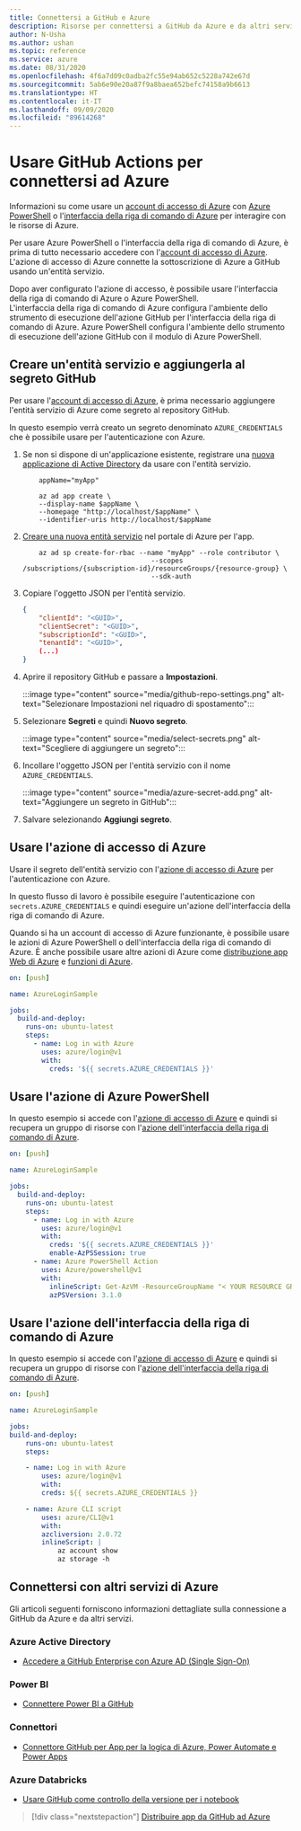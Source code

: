 ```yaml
---
title: Connettersi a GitHub e Azure
description: Risorse per connettersi a GitHub da Azure e da altri servizi
author: N-Usha
ms.author: ushan
ms.topic: reference
ms.service: azure
ms.date: 08/31/2020
ms.openlocfilehash: 4f6a7d09c0adba2fc55e94ab652c5228a742e67d
ms.sourcegitcommit: 5ab6e90e20a87f9a8baea652befc74158a9b6613
ms.translationtype: HT
ms.contentlocale: it-IT
ms.lasthandoff: 09/09/2020
ms.locfileid: "89614268"
---
```

# <a name="use-github-actions-to-connect-to-azure"></a>Usare GitHub Actions per connettersi ad Azure

Informazioni su come usare un [account di accesso di Azure](https://github.com/Azure/login) con [Azure PowerShell](https://github.com/Azure/PowerShell) o l'[interfaccia della riga di comando di Azure](https://github.com/Azure/CLI) per interagire con le risorse di Azure.

Per usare Azure PowerShell o l'interfaccia della riga di comando di Azure, è prima di tutto necessario accedere con l'[account di accesso di Azure](https://github.com/marketplace/actions/azure-login). L'azione di accesso di Azure connette la sottoscrizione di Azure a GitHub usando un'entità servizio.

Dopo aver configurato l'azione di accesso, è possibile usare l'interfaccia della riga di comando di Azure o Azure PowerShell.  
L'interfaccia della riga di comando di Azure configura l'ambiente dello strumento di esecuzione dell'azione GitHub per l'interfaccia della riga di comando di Azure. Azure PowerShell configura l'ambiente dello strumento di esecuzione dell'azione GitHub con il modulo di Azure PowerShell.


## <a name="create-a-service-principal-and-add-it-to-github-secret"></a>Creare un'entità servizio e aggiungerla al segreto GitHub

Per usare l'[account di accesso di Azure](https://github.com/marketplace/actions/azure-login), è prima necessario aggiungere l'entità servizio di Azure come segreto al repository GitHub.

In questo esempio verrà creato un segreto denominato `AZURE_CREDENTIALS` che è possibile usare per l'autenticazione con Azure.  

1. Se non si dispone di un'applicazione esistente, registrare una [nuova applicazione di Active Directory](https://docs.microsoft.com/azure/active-directory/develop/howto-create-service-principal-portal#register-an-application-with-azure-ad-and-create-a-service-principal&preserve-view=true) da usare con l'entità servizio.

    ```azurecli-interactive
        appName="myApp"

        az ad app create \
        --display-name $appName \
        --homepage "http://localhost/$appName" \
        --identifier-uris http://localhost/$appName
    ```

1. [Creare una nuova entità servizio](https://docs.microsoft.com/cli/azure/create-an-azure-service-principal-azure-cli?view=azure-cli-latest) nel portale di Azure per l'app. 

    ```azurecli-interactive
        az ad sp create-for-rbac --name "myApp" --role contributor \
                                    --scopes /subscriptions/{subscription-id}/resourceGroups/{resource-group} \
                                    --sdk-auth
    ```

1. Copiare l'oggetto JSON per l'entità servizio.

    ```json
    {
        "clientId": "<GUID>",
        "clientSecret": "<GUID>",
        "subscriptionId": "<GUID>",
        "tenantId": "<GUID>",
        (...)
    }
    ```

1. Aprire il repository GitHub e passare a **Impostazioni**.

    :::image type="content" source="media/github-repo-settings.png" alt-text="Selezionare Impostazioni nel riquadro di spostamento":::

1. Selezionare **Segreti** e quindi **Nuovo segreto**.

    :::image type="content" source="media/select-secrets.png" alt-text="Scegliere di aggiungere un segreto":::

1. Incollare l'oggetto JSON per l'entità servizio con il nome `AZURE_CREDENTIALS`. 

    :::image type="content" source="media/azure-secret-add.png" alt-text="Aggiungere un segreto in GitHub":::

1. Salvare selezionando **Aggiungi segreto**.

## <a name="use-the-azure-login-action"></a>Usare l'azione di accesso di Azure

Usare il segreto dell'entità servizio con l'[azione di accesso di Azure](https://github.com/Azure/login) per l'autenticazione con Azure.

In questo flusso di lavoro è possibile eseguire l'autenticazione con `secrets.AZURE_CREDENTIALS` e quindi eseguire un'azione dell'interfaccia della riga di comando di Azure.

Quando si ha un account di accesso di Azure funzionante, è possibile usare le azioni di Azure PowerShell o dell'interfaccia della riga di comando di Azure. È anche possibile usare altre azioni di Azure come [distribuzione app Web di Azure](https://github.com/Azure/webapps-deploy) e [funzioni di Azure](https://github.com/Azure/functions-action).

```yaml
on: [push]

name: AzureLoginSample

jobs:
  build-and-deploy:
    runs-on: ubuntu-latest
    steps:
      - name: Log in with Azure
        uses: azure/login@v1
        with:
          creds: '${{ secrets.AZURE_CREDENTIALS }}'
```

## <a name="use-the-azure-powershell-action"></a>Usare l'azione di Azure PowerShell

In questo esempio si accede con l'[azione di accesso di Azure](https://github.com/Azure/login) e quindi si recupera un gruppo di risorse con l'[azione dell'interfaccia della riga di comando di Azure](https://github.com/azure/powershell).

```yaml
on: [push]

name: AzureLoginSample

jobs:
  build-and-deploy:
    runs-on: ubuntu-latest
    steps:
      - name: Log in with Azure
        uses: azure/login@v1
        with:
          creds: '${{ secrets.AZURE_CREDENTIALS }}'
          enable-AzPSSession: true
      - name: Azure PowerShell Action
        uses: Azure/powershell@v1
        with:
          inlineScript: Get-AzVM -ResourceGroupName "< YOUR RESOURCE GROUP >"
          azPSVersion: 3.1.0
```

## <a name="use-the-azure-cli-action"></a>Usare l'azione dell'interfaccia della riga di comando di Azure

In questo esempio si accede con l'[azione di accesso di Azure](https://github.com/Azure/login) e quindi si recupera un gruppo di risorse con l'[azione dell'interfaccia della riga di comando di Azure](https://github.com/Azure/CLI).


```yaml
on: [push]

name: AzureLoginSample

jobs:
build-and-deploy:
    runs-on: ubuntu-latest
    steps:

    - name: Log in with Azure
        uses: azure/login@v1
        with:
        creds: ${{ secrets.AZURE_CREDENTIALS }}

    - name: Azure CLI script
        uses: azure/CLI@v1
        with:
        azcliversion: 2.0.72
        inlineScript: |
            az account show
            az storage -h
```

## <a name="connect-with-other-azure-services"></a>Connettersi con altri servizi di Azure

Gli articoli seguenti forniscono informazioni dettagliate sulla connessione a GitHub da Azure e da altri servizi.  

### <a name="azure-active-directory"></a>Azure Active Directory 

- [Accedere a GitHub Enterprise con Azure AD (Single Sign-On)](https://docs.microsoft.com/azure/active-directory/saas-apps/github-tutorial)   

### <a name="power-bi"></a>Power BI

- [Connettere Power BI a GitHub](https://docs.microsoft.com/power-bi/service-connect-to-github)   

### <a name="connectors"></a>Connettori

- [Connettore GitHub per App per la logica di Azure, Power Automate e Power Apps](https://docs.microsoft.com/connectors/github/)   

### <a name="azure-databricks"></a>Azure Databricks

- [Usare GitHub come controllo della versione per i notebook](https://docs.microsoft.com/azure/databricks/notebooks/github-version-control) 

> [!div class="nextstepaction"]
> [Distribuire app da GitHub ad Azure](deploy-to-azure.md)
